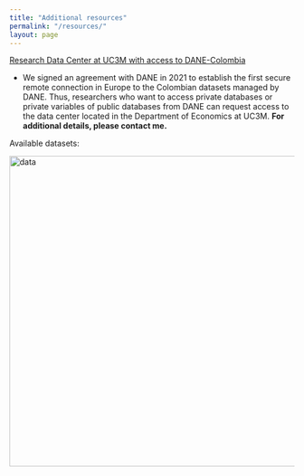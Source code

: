 ```yaml
---
title: "Additional resources"
permalink: "/resources/"
layout: page
---
```


[Research Data Center at UC3M with access to DANE-Colombia](http://economics.uc3m.es/research-data-center/)

- We signed an agreement with DANE in 2021 to establish the first secure remote connection in Europe to the Colombian datasets managed by DANE. Thus, researchers who want to access private databases or private variables of public databases from DANE can request access to the data center located in the Department of Economics at UC3M. **For additional details, please contact me.**

Available datasets:

<img width="549" alt="data" src="https://user-images.githubusercontent.com/57502134/186735933-aa76c862-31a9-43b5-86cc-640ecf43d6b9.png">
